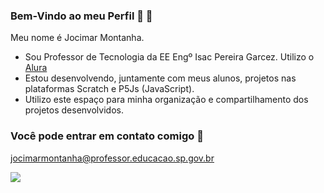 ### Bem-Vindo ao meu Perfil 🖤 👋

Meu nome é Jocimar Montanha.
- Sou Professor de Tecnologia da EE Engº Isac Pereira Garcez. Utilizo o [Alura](https://www.alura.com)
- Estou desenvolvendo, juntamente com meus alunos, projetos nas plataformas Scratch e P5Js (JavaScript).
- Utilizo este espaço para minha organização e compartilhamento dos projetos desenvolvidos.

 ### Você pode entrar em contato comigo 📧
 
 jocimarmontanha@professor.educacao.sp.gov.br

 ![](https://media.tenor.com/jRGtkPd1V_YAAAAM/guitar-fire.gif)
 
